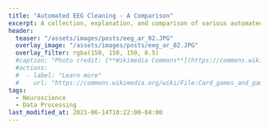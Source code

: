 ```yaml
---
title: "Automated EEG Cleaning - A Comparison"
excerpt: A collection, explanation, and comparison of various automated EEG cleaning algorithms.
header:
  teaser: "/assets/images/posts/eeg_ar_02.JPG"
  overlay_image: "/assets/images/posts/eeg_ar_02.JPG"
  overlay_filter: rgba(150, 150, 150, 0.5)
  #caption: "Photo credit: [**Wikimedia Commons**](https://commons.wikimedia.org/wiki/)"
  #actions:
  #  - label: "Learn more"
  #    url: "https://commons.wikimedia.org/wiki/File:Card_games_and_game_tokens_01.jpg"
tags:
  - Neuroscience
  - Data Processing
last_modified_at: 2021-06-14T10:22:00-04:00
---
```


<script src="https://emgithub.com/embed-v2.js?target=https%3A%2F%2Fgithub.com%2FDiGyt%2Fsnippets%2Fblob%2Fmaster%2FEEG_compare_automated_cleaning.ipynb&style=default&type=ipynb&showBorder=on&showLineNumbers=on&showFileMeta=on&showFullPath=on&showCopy=on"></script>
